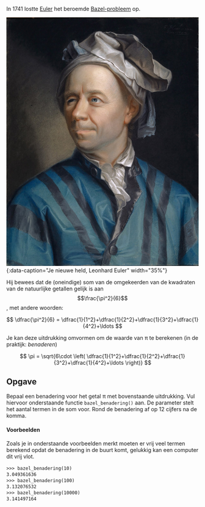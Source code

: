 In 1741 lostte [Euler](https://nl.wikipedia.org/wiki/Leonhard_Euler) het beroemde [Bazel-probleem](https://nl.wikipedia.org/wiki/Bazel-probleem) op. 

![Euler](media/Euler.jpg "Euler"){:data-caption="Je nieuwe held, Leonhard Euler" width="35%"}

Hij bewees dat de (oneindige) som van de omgekeerden van de kwadraten van de natuurlijke getallen gelijk is aan $$\frac{\pi^2}{6}$$, met andere woorden:

$$
\dfrac{\pi^2}{6} = \dfrac{1}{1^2}+\dfrac{1}{2^2}+\dfrac{1}{3^2}+\dfrac{1}{4^2}+\ldots
$$

Je kan deze uitdrukking omvormen om de waarde van π te berekenen (in de praktijk: *benaderen*)

$$
\pi = \sqrt{6\cdot \left( \dfrac{1}{1^2}+\dfrac{1}{2^2}+\dfrac{1}{3^2}+\dfrac{1}{4^2}+\ldots \right)}
$$

## Opgave

Bepaal een benadering voor het getal π met bovenstaande uitdrukking. Vul hiervoor onderstaande functie `bazel_benadering()` aan. De parameter stelt het aantal termen in de som voor. Rond de benadering af op 12 cijfers na de komma.

#### Voorbeelden
Zoals je in onderstaande voorbeelden merkt moeten er vrij veel termen berekend opdat de benadering in de buurt komt, gelukkig kan een computer dit vrij vlot.
```
>>> bazel_benadering(10)
3.049361636
>>> bazel_benadering(100)
3.132076532
>>> bazel_benadering(10000)
3.141497164
```